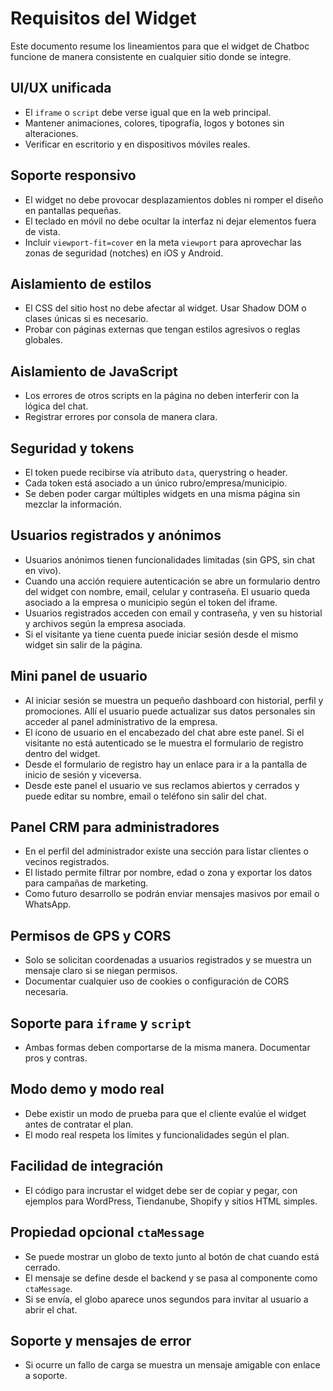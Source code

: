 # Requisitos del Widget

Este documento resume los lineamientos para que el widget de Chatboc funcione de manera consistente en cualquier sitio donde se integre.

## UI/UX unificada
- El `iframe` o `script` debe verse igual que en la web principal.
- Mantener animaciones, colores, tipografía, logos y botones sin alteraciones.
- Verificar en escritorio y en dispositivos móviles reales.

## Soporte responsivo
- El widget no debe provocar desplazamientos dobles ni romper el diseño en pantallas pequeñas.
- El teclado en móvil no debe ocultar la interfaz ni dejar elementos fuera de vista.
- Incluir `viewport-fit=cover` en la meta `viewport` para aprovechar las zonas de seguridad (notches) en iOS y Android.

## Aislamiento de estilos
- El CSS del sitio host no debe afectar al widget. Usar Shadow DOM o clases únicas si es necesario.
- Probar con páginas externas que tengan estilos agresivos o reglas globales.

## Aislamiento de JavaScript
- Los errores de otros scripts en la página no deben interferir con la lógica del chat.
- Registrar errores por consola de manera clara.

## Seguridad y tokens
- El token puede recibirse vía atributo `data`, querystring o header.
- Cada token está asociado a un único rubro/empresa/municipio.
- Se deben poder cargar múltiples widgets en una misma página sin mezclar la información.

## Usuarios registrados y anónimos
- Usuarios anónimos tienen funcionalidades limitadas (sin GPS, sin chat en vivo).
- Cuando una acción requiere autenticación se abre un formulario dentro del widget con nombre, email, celular y contraseña. El usuario queda asociado a la empresa o municipio según el token del iframe.
- Usuarios registrados acceden con email y contraseña, y ven su historial y archivos según la empresa asociada.
- Si el visitante ya tiene cuenta puede iniciar sesión desde el mismo widget sin salir de la página.


## Mini panel de usuario
- Al iniciar sesión se muestra un pequeño dashboard con historial, perfil y promociones. Allí el usuario puede actualizar sus datos personales sin acceder al panel administrativo de la empresa.
- El ícono de usuario en el encabezado del chat abre este panel. Si el visitante no está autenticado se le muestra el formulario de registro dentro del widget.
- Desde el formulario de registro hay un enlace para ir a la pantalla de inicio de sesión y viceversa.
- Desde este panel el usuario ve sus reclamos abiertos y cerrados y puede editar su nombre, email o teléfono sin salir del chat.

## Panel CRM para administradores
- En el perfil del administrador existe una sección para listar clientes o vecinos registrados.
- El listado permite filtrar por nombre, edad o zona y exportar los datos para campañas de marketing.
- Como futuro desarrollo se podrán enviar mensajes masivos por email o WhatsApp.

## Permisos de GPS y CORS
- Solo se solicitan coordenadas a usuarios registrados y se muestra un mensaje claro si se niegan permisos.
- Documentar cualquier uso de cookies o configuración de CORS necesaria.

## Soporte para `iframe` y `script`
- Ambas formas deben comportarse de la misma manera. Documentar pros y contras.

## Modo demo y modo real
- Debe existir un modo de prueba para que el cliente evalúe el widget antes de contratar el plan.
- El modo real respeta los límites y funcionalidades según el plan.

## Facilidad de integración
- El código para incrustar el widget debe ser de copiar y pegar, con ejemplos para WordPress, Tiendanube, Shopify y sitios HTML simples.

## Propiedad opcional `ctaMessage`
- Se puede mostrar un globo de texto junto al botón de chat cuando está cerrado.
- El mensaje se define desde el backend y se pasa al componente como `ctaMessage`.
- Si se envía, el globo aparece unos segundos para invitar al usuario a abrir el chat.

## Soporte y mensajes de error
- Si ocurre un fallo de carga se muestra un mensaje amigable con enlace a soporte.

